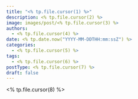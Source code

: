 ```yaml
---
title: "<% tp.file.cursor(1) %>"
description: <% tp.file.cursor(2) %>
image: images/post/<% tp.file.cursor(3) %>
authors:
  - <% tp.file.cursor(4) %>
date: <% tp.date.now("YYYY-MM-DDTHH:mm:ssZ") %>
categories:
  - <% tp.file.cursor(5) %>
tags:
  - <% tp.file.cursor(6) %>
postType: <% tp.file.cursor(7) %>
draft: false
---
```


<% tp.file.cursor(8) %>
